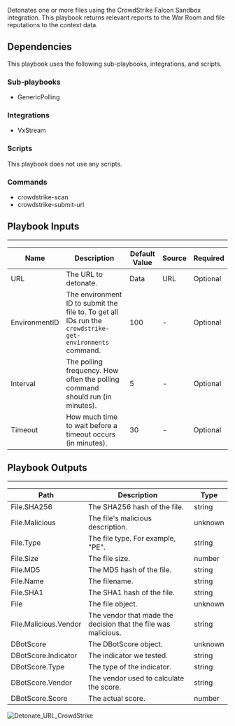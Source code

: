 Detonates one or more files using the CrowdStrike Falcon Sandbox integration. This playbook returns relevant reports to the War Room and file reputations to the context data.

## Dependencies
This playbook uses the following sub-playbooks, integrations, and scripts.

### Sub-playbooks
* GenericPolling

### Integrations
* VxStream

### Scripts
This playbook does not use any scripts.

### Commands
* crowdstrike-scan
* crowdstrike-submit-url

## Playbook Inputs
---

| **Name** | **Description** | **Default Value** | **Source** | **Required** |
| --- | --- | --- | --- | --- |
| URL | The URL to detonate. | Data | URL | Optional |
| EnvironmentID | The environment ID to submit the file to. To get all IDs run the `crowdstrike-get-environments` command. | 100 | - | Optional |
| Interval | The polling frequency. How often the polling command should run (in minutes). | 5 | - | Optional |
| Timeout | How much time to wait before a timeout occurs (in minutes). | 30 | - | Optional |

## Playbook Outputs
---

| **Path** | **Description** | **Type** |
| --- | --- | --- |
| File.SHA256 | The SHA256 hash of the file. | string |
| File.Malicious | The file's malicious description. | unknown |
| File.Type | The file type. For example, "PE". | string |
| File.Size | The file size. | number |
| File.MD5 | The MD5 hash of the file. | string |
| File.Name | The filename. | string |
| File.SHA1 | The SHA1 hash of the file. | string |
| File | The file object. | unknown |
| File.Malicious.Vendor | The vendor that made the decision that the file was malicious. | string |
| DBotScore | The DBotScore object. | unknown |
| DBotScore.Indicator | The indicator we tested. | string |
| DBotScore.Type | The type of the indicator. | string |
| DBotScore.Vendor | The vendor used to calculate the score. | string |
| DBotScore.Score | The actual score. | number |

![Detonate_URL_CrowdStrike](https://github.com/demisto/content/blob/77dfca704d8ac34940713c1737f89b07a5fc2b9d/images/playbooks/Detonate_URL_CrowdStrike.png)
